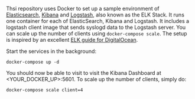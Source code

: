 Thsi repository uses Docker to set up a sample environment of [Elasticsearch](https://www.elastic.co/products/elasticsearch), [Kibana](https://www.elastic.co/products/kibana) and [Logstash](https://www.elastic.co/products/logstash), also known as the ELK Stack. It runs one container for each of ElasticSearch, Kibana and Logstash. It includes a logstash client image that sends syslogd data to the Logstash server. You can scale up the number of clients using `docker-compose scale`. The setup is inspired by an excellent [ELK guide for DigitalOcean](https://www.digitalocean.com/community/tutorials/how-to-install-elasticsearch-logstash-and-kibana-4-on-ubuntu-14-04).

Start the services in the background:

```
docker-compose up -d
```

You should now be able to visit to visit the Kibana Dashboard at <YOUR_DOCKER_UP>:5601. To scale up the number of clients, simply do:


```
docker-compose scale client=4
```